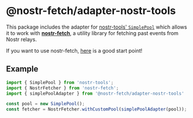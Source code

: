 # @nostr-fetch/adapter-nostr-tools

This package includes the adapter for [nostr-tools' `SimplePool`](https://github.com/nbd-wtf/nostr-tools) which allows it to work with [**nostr-fetch**](https://github.com/jiftechnify/nostr-fetch), a utility library for fetching past events from Nostr relays.

If you want to use nostr-fetch, [here](https://github.com/jiftechnify/nostr-fetch#readme) is a good start point!

## Example

```ts
import { SimplePool } from 'nostr-tools';
import { NostrFetcher } from 'nostr-fetch';
import { simplePoolAdapter } from '@nostr-fetch/adapter-nostr-tools'

const pool = new SimplePool();
const fetcher = NostrFetcher.withCustomPool(simplePoolAdapter(pool));
```
